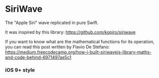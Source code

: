 # SiriWave

The "Apple Siri" wave replicated in pure Swift.

It was inspired by this library: https://github.com/kopiro/siriwave

If you want to know what are the mathematical functions for its operation, you can read this post written by Flavio De Stefano:
https://medium.freecodecamp.org/how-i-built-siriwavejs-library-maths-and-code-behind-6971497ae5c1

### iOS 9+ style
